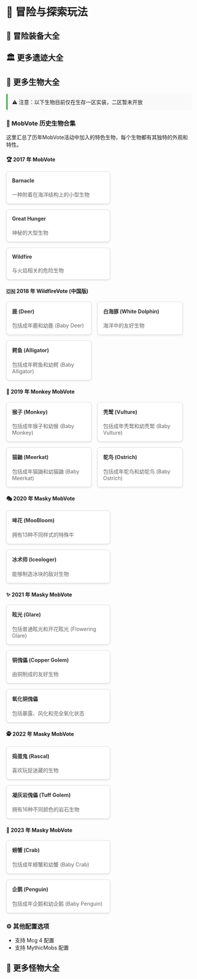 # 👣 冒险与探索玩法

## 🔮 冒险装备大全

## 🏛️ 更多遗迹大全

## 🐾 更多生物大全

<div style="background-color: #f9f9f9; border-left: 4px solid #4CAF50; padding: 12px; border-radius: 4px; margin-bottom: 20px;">
  ⚠️ 注意：以下生物目前仅在生存一区实装，二区暂未开放
</div>

### 📅 MobVote 历史生物合集

这里汇总了历年MobVote活动中加入的特色生物，每个生物都有其独特的外观和特性。

#### 🏆 2017 年 MobVote

<div class="生物卡片" style="display: flex; flex-wrap: wrap; gap: 15px; margin-bottom: 20px;">
  <div style="background-color: #ffffff; border: 1px solid #ddd; border-radius: 8px; padding: 15px; width: calc(33.333% - 15px); min-width: 250px; box-shadow: 0 2px 4px rgba(0,0,0,0.1);">
    <h4 style="color: #333; margin-top: 0;">Barnacle</h4>
    <p style="color: #666; margin-bottom: 0;">一种附着在海洋结构上的小型生物</p>
  </div>
  <div style="background-color: #ffffff; border: 1px solid #ddd; border-radius: 8px; padding: 15px; width: calc(33.333% - 15px); min-width: 250px; box-shadow: 0 2px 4px rgba(0,0,0,0.1);">
    <h4 style="color: #333; margin-top: 0;">Great Hunger</h4>
    <p style="color: #666; margin-bottom: 0;">神秘的大型生物</p>
  </div>
  <div style="background-color: #ffffff; border: 1px solid #ddd; border-radius: 8px; padding: 15px; width: calc(33.333% - 15px); min-width: 250px; box-shadow: 0 2px 4px rgba(0,0,0,0.1);">
    <h4 style="color: #333; margin-top: 0;">Wildfire</h4>
    <p style="color: #666; margin-bottom: 0;">与火焰相关的危险生物</p>
  </div>
</div>

#### 🇨🇳 2018 年 WildfireVote (中国版)

<div class="生物卡片" style="display: flex; flex-wrap: wrap; gap: 15px; margin-bottom: 20px;">
  <div style="background-color: #ffffff; border: 1px solid #ddd; border-radius: 8px; padding: 15px; width: calc(25% - 15px); min-width: 200px; box-shadow: 0 2px 4px rgba(0,0,0,0.1);">
    <h4 style="color: #333; margin-top: 0;">鹿 (Deer)</h4>
    <p style="color: #666; margin-bottom: 0;">包括成年鹿和幼鹿 (Baby Deer)</p>
  </div>
  <div style="background-color: #ffffff; border: 1px solid #ddd; border-radius: 8px; padding: 15px; width: calc(25% - 15px); min-width: 200px; box-shadow: 0 2px 4px rgba(0,0,0,0.1);">
    <h4 style="color: #333; margin-top: 0;">白海豚 (White Dolphin)</h4>
    <p style="color: #666; margin-bottom: 0;">海洋中的友好生物</p>
  </div>
  <div style="background-color: #ffffff; border: 1px solid #ddd; border-radius: 8px; padding: 15px; width: calc(25% - 15px); min-width: 200px; box-shadow: 0 2px 4px rgba(0,0,0,0.1);">
    <h4 style="color: #333; margin-top: 0;">鳄鱼 (Alligator)</h4>
    <p style="color: #666; margin-bottom: 0;">包括成年鳄鱼和幼鳄 (Baby Alligator)</p>
  </div>
</div>

#### 🐒 2019 年 Monkey MobVote

<div class="生物卡片" style="display: flex; flex-wrap: wrap; gap: 15px; margin-bottom: 20px;">
  <div style="background-color: #ffffff; border: 1px solid #ddd; border-radius: 8px; padding: 15px; width: calc(25% - 15px); min-width: 200px; box-shadow: 0 2px 4px rgba(0,0,0,0.1);">
    <h4 style="color: #333; margin-top: 0;">猴子 (Monkey)</h4>
    <p style="color: #666; margin-bottom: 0;">包括成年猴子和幼猴 (Baby Monkey)</p>
  </div>
  <div style="background-color: #ffffff; border: 1px solid #ddd; border-radius: 8px; padding: 15px; width: calc(25% - 15px); min-width: 200px; box-shadow: 0 2px 4px rgba(0,0,0,0.1);">
    <h4 style="color: #333; margin-top: 0;">秃鹫 (Vulture)</h4>
    <p style="color: #666; margin-bottom: 0;">包括成年秃鹫和幼秃鹫 (Baby Vulture)</p>
  </div>
  <div style="background-color: #ffffff; border: 1px solid #ddd; border-radius: 8px; padding: 15px; width: calc(25% - 15px); min-width: 200px; box-shadow: 0 2px 4px rgba(0,0,0,0.1);">
    <h4 style="color: #333; margin-top: 0;">猫鼬 (Meerkat)</h4>
    <p style="color: #666; margin-bottom: 0;">包括成年猫鼬和幼猫鼬 (Baby Meerkat)</p>
  </div>
  <div style="background-color: #ffffff; border: 1px solid #ddd; border-radius: 8px; padding: 15px; width: calc(25% - 15px); min-width: 200px; box-shadow: 0 2px 4px rgba(0,0,0,0.1);">
    <h4 style="color: #333; margin-top: 0;">鸵鸟 (Ostrich)</h4>
    <p style="color: #666; margin-bottom: 0;">包括成年鸵鸟和幼鸵鸟 (Baby Ostrich)</p>
  </div>
</div>

#### 🎭 2020 年 Masky MobVote

<div class="生物卡片" style="display: flex; flex-wrap: wrap; gap: 15px; margin-bottom: 20px;">
  <div style="background-color: #ffffff; border: 1px solid #ddd; border-radius: 8px; padding: 15px; width: calc(50% - 15px); min-width: 250px; box-shadow: 0 2px 4px rgba(0,0,0,0.1);">
    <h4 style="color: #333; margin-top: 0;">哞花 (MooBloom)</h4>
    <p style="color: #666; margin-bottom: 0;">拥有13种不同样式的特殊牛</p>
  </div>
  <div style="background-color: #ffffff; border: 1px solid #ddd; border-radius: 8px; padding: 15px; width: calc(50% - 15px); min-width: 250px; box-shadow: 0 2px 4px rgba(0,0,0,0.1);">
    <h4 style="color: #333; margin-top: 0;">冰术师 (Iceologer)</h4>
    <p style="color: #666; margin-bottom: 0;">能够制造冰块的敌对生物</p>
  </div>
</div>

#### ✨ 2021 年 Masky MobVote

<div class="生物卡片" style="display: flex; flex-wrap: wrap; gap: 15px; margin-bottom: 20px;">
  <div style="background-color: #ffffff; border: 1px solid #ddd; border-radius: 8px; padding: 15px; width: calc(33.333% - 15px); min-width: 250px; box-shadow: 0 2px 4px rgba(0,0,0,0.1);">
    <h4 style="color: #333; margin-top: 0;">眩光 (Glare)</h4>
    <p style="color: #666; margin-bottom: 0;">包括普通眩光和开花眩光 (Flowering Glare)</p>
  </div>
  <div style="background-color: #ffffff; border: 1px solid #ddd; border-radius: 8px; padding: 15px; width: calc(33.333% - 15px); min-width: 250px; box-shadow: 0 2px 4px rgba(0,0,0,0.1);">
    <h4 style="color: #333; margin-top: 0;">铜傀儡 (Copper Golem)</h4>
    <p style="color: #666; margin-bottom: 0;">由铜制成的友好生物</p>
  </div>
  <div style="background-color: #ffffff; border: 1px solid #ddd; border-radius: 8px; padding: 15px; width: calc(33.333% - 15px); min-width: 250px; box-shadow: 0 2px 4px rgba(0,0,0,0.1);">
    <h4 style="color: #333; margin-top: 0;">氧化铜傀儡</h4>
    <p style="color: #666; margin-bottom: 0;">包括暴露、风化和完全氧化状态</p>
  </div>
</div>

#### 🕵️ 2022 年 Masky MobVote

<div class="生物卡片" style="display: flex; flex-wrap: wrap; gap: 15px; margin-bottom: 20px;">
  <div style="background-color: #ffffff; border: 1px solid #ddd; border-radius: 8px; padding: 15px; width: calc(50% - 15px); min-width: 250px; box-shadow: 0 2px 4px rgba(0,0,0,0.1);">
    <h4 style="color: #333; margin-top: 0;">捣蛋鬼 (Rascal)</h4>
    <p style="color: #666; margin-bottom: 0;">喜欢玩捉迷藏的生物</p>
  </div>
  <div style="background-color: #ffffff; border: 1px solid #ddd; border-radius: 8px; padding: 15px; width: calc(50% - 15px); min-width: 250px; box-shadow: 0 2px 4px rgba(0,0,0,0.1);">
    <h4 style="color: #333; margin-top: 0;">凝灰岩傀儡 (Tuff Golem)</h4>
    <p style="color: #666; margin-bottom: 0;">拥有16种不同颜色的岩石生物</p>
  </div>
</div>

#### 🐧 2023 年 Masky MobVote

<div class="生物卡片" style="display: flex; flex-wrap: wrap; gap: 15px; margin-bottom: 20px;">
  <div style="background-color: #ffffff; border: 1px solid #ddd; border-radius: 8px; padding: 15px; width: calc(50% - 15px); min-width: 250px; box-shadow: 0 2px 4px rgba(0,0,0,0.1);">
    <h4 style="color: #333; margin-top: 0;">螃蟹 (Crab)</h4>
    <p style="color: #666; margin-bottom: 0;">包括成年螃蟹和幼蟹 (Baby Crab)</p>
  </div>
  <div style="background-color: #ffffff; border: 1px solid #ddd; border-radius: 8px; padding: 15px; width: calc(50% - 15px); min-width: 250px; box-shadow: 0 2px 4px rgba(0,0,0,0.1);">
    <h4 style="color: #333; margin-top: 0;">企鹅 (Penguin)</h4>
    <p style="color: #666; margin-bottom: 0;">包括成年企鹅和幼企鹅 (Baby Penguin)</p>
  </div>
</div>

### ⚙️ 其他配置选项

- 支持 Mcg 4 配置
- 支持 MythicMobs 配置

## 🧟 更多怪物大全
